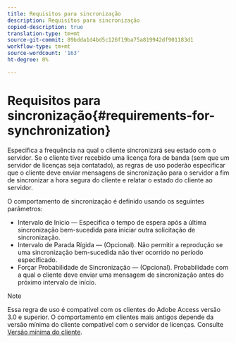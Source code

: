 ```yaml
---
title: Requisitos para sincronização
description: Requisitos para sincronização
copied-description: true
translation-type: tm+mt
source-git-commit: 89bdda1d4bd5c126f19ba75a819942df901183d1
workflow-type: tm+mt
source-wordcount: '163'
ht-degree: 0%

---
```



# Requisitos para sincronização{#requirements-for-synchronization}

Especifica a frequência na qual o cliente sincronizará seu estado com o servidor. Se o cliente tiver recebido uma licença fora de banda (sem que um servidor de licenças seja contatado), as regras de uso poderão especificar que o cliente deve enviar mensagens de sincronização para o servidor a fim de sincronizar a hora segura do cliente e relatar o estado do cliente ao servidor.

O comportamento de sincronização é definido usando os seguintes parâmetros:

* Intervalo de Início — Especifica o tempo de espera após a última sincronização bem-sucedida para iniciar outra solicitação de sincronização.
* Intervalo de Parada Rígida — (Opcional). Não permitir a reprodução se uma sincronização bem-sucedida não tiver ocorrido no período especificado.
* Forçar Probabilidade de Sincronização — (Opcional). Probabilidade com a qual o cliente deve enviar uma mensagem de sincronização antes do próximo intervalo de início.

>[!NOTE]
>
>Essa regra de uso é compatível com os clientes do Adobe Access versão 3.0 e superior. O comportamento em clientes mais antigos depende da versão mínima do cliente compatível com o servidor de licenças. Consulte [Versão mínima do cliente](../../../aaxs-protecting-content/content-implementing-the-license-server/content-handling-license-reqs/content-minimum-client-version.md).

